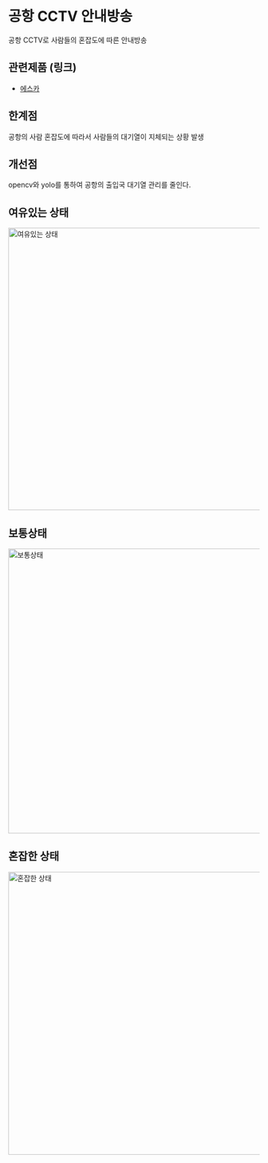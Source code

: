 공항 CCTV 안내방송
=============
공항 CCTV로 사람들의 혼잡도에 따른 안내방송

## 관련제품 (링크)
- [에스카](http://www.escacctv.com/bbs/board.php?bo_table=Product_01&wr_id=27)

## 한계점
공항의 사람 혼잡도에 따라서 사람들의 대기열이 지체되는 상황 발생

## 개선점
opencv와 yolo를 통하여 공항의 출입국 대기열 관리를 줄인다.

## 여유있는 상태
<img width="960" height="566" alt="여유있는 상태" src="https://github.com/user-attachments/assets/51ef14a2-b801-4c22-ab4d-f5bfc17ce481" />

## 보통상태
<img width="961" height="571" alt="보통상태" src="https://github.com/user-attachments/assets/4f5f5d17-10b6-4c6a-abc3-4f5967f2eb1e" />

## 혼잡한 상태
<img width="952" height="567" alt="혼잡한 상태" src="https://github.com/user-attachments/assets/8b52440a-91f5-46db-9c37-8aa32055351b" />
